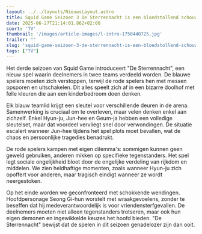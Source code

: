 ```yaml
---
layout: ../../layouts/NieuwsLayout.astro
title: Squid Game Seizoen 3 De Sterrennacht is een bloedstollend schouwspel
date: 2025-06-27T21:14:01.862+02:00
soort: 'TV'
thumbnail: '/images/article-images/l-intro-1750440725.jpg'
trailer: ""
slug: 'squid-game-seizoen-3-de-sterrennacht-is-een-bloedstollend-schouwspel'
tags: ["TV"]
---
```


Het derde seizoen van Squid Game introduceert "De Sterrennacht", een nieuw spel
waarin deelnemers in twee teams verdeeld worden. De blauwe spelers moeten zich
verstoppen, terwijl de rode spelers hen met messen opsporen en uitschakelen. Dit
alles speelt zich af in een bizarre doolhof met felle kleuren die aan een
kinderbedroom doen denken.

Elk blauw teamlid krijgt een sleutel voor verschillende deuren in de arena.
Samenwerking is cruciaal om te overleven, maar velen denken enkel aan zichzelf.
Enkel Hyun-ju, Jun-hee en Geum-ja hebben een volledige sleutelset, maar dat
voordeel vervliegt snel door verwondingen. De situatie escalert wanneer Jun-hee
tijdens het spel plots moet bevallen, wat de chaos en persoonlijke tragedies
benadrukt.

De rode spelers kampen met eigen dilemma's: sommigen kunnen geen geweld
gebruiken, anderen mikken op specifieke tegenstanders. Het spel legt sociale
ongelijkheid bloot door de ongelijke verdeling van rijkdom en middelen. We zien
heldhaftige momenten, zoals wanneer Hyun-ju zich opoffert voor anderen, maar
tragisch eindigt wanneer ze wordt neergestoken.

Op het einde worden we geconfronteerd met schokkende wendingen. Hoofdpersonage
Seong Gi-hun worstelt met wraakgevoelens, zonder te beseffen dat hij
medeverantwoordelijk is voor vriendensterfgevallen. De deelnemers moeten niet
alleen tegenstanders trotseren, maar ook hun eigen demonen en ingewikkelde
keuzes het hoofd bieden. "De Sterrennacht" bewijst dat de spelen in dit seizoen
genadelozer zijn dan ooit.